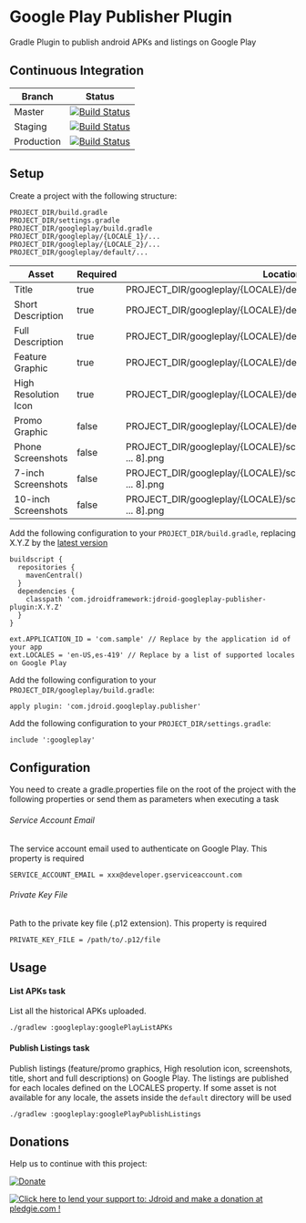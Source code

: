 # Google Play Publisher Plugin
Gradle Plugin to publish android APKs and listings on Google Play

## Continuous Integration
|Branch|Status|
| ------------- | ------------- |
|Master|[![Build Status](https://travis-ci.org/maxirosson/jdroid-googleplay-publisher-plugin.svg?branch=master)](https://travis-ci.org/maxirosson/jdroid-googleplay-publisher-plugin)|
|Staging|[![Build Status](https://api.travis-ci.org/maxirosson/jdroid-googleplay-publisher-plugin.svg?branch=staging)](https://travis-ci.org/maxirosson/jdroid-googleplay-publisher-plugin)|
|Production|[![Build Status](https://api.travis-ci.org/maxirosson/jdroid-googleplay-publisher-plugin.svg?branch=production)](https://travis-ci.org/maxirosson/jdroid-googleplay-publisher-plugin)|

## Setup

Create a project with the following structure:

    PROJECT_DIR/build.gradle
    PROJECT_DIR/settings.gradle
    PROJECT_DIR/googleplay/build.gradle
    PROJECT_DIR/googleplay/{LOCALE_1}/...
    PROJECT_DIR/googleplay/{LOCALE_2}/...
    PROJECT_DIR/googleplay/default/...
    
|Asset                |Required|Location                                                                     |
| ------------------- | ------ | ----------------------------------------------------------------------------|
|Title                |true    |PROJECT_DIR/googleplay/{LOCALE}/details/title.txt                            |
|Short Description    |true    |PROJECT_DIR/googleplay/{LOCALE}/details/shortDescription.txt                 |
|Full Description     |true    |PROJECT_DIR/googleplay/{LOCALE}/details/fullDescription.txt                  |
|Feature Graphic      |true    |PROJECT_DIR/googleplay/{LOCALE}/details/featureGraphic.png                   |
|High Resolution Icon |true    |PROJECT_DIR/googleplay/{LOCALE}/details/highResolutionIcon.png               |
|Promo Graphic        |false   |PROJECT_DIR/googleplay/{LOCALE}/details/promoGraphic.png                     |
|Phone Screenshots    |false   |PROJECT_DIR/googleplay/{LOCALE}/screenshots/phone/screenshot[1 ... 8].png    |
|7-inch Screenshots   |false   |PROJECT_DIR/googleplay/{LOCALE}/screenshots/tablet7/screenshot[1 ... 8].png  |
|10-inch Screenshots  |false   |PROJECT_DIR/googleplay/{LOCALE}/screenshots/tablet10/screenshot[1 ... 8].png |


Add the following configuration to your `PROJECT_DIR/build.gradle`, replacing X.Y.Z by the [latest version](https://github.com/maxirosson/jdroid-java-github/releases/latest)


    buildscript {
      repositories {
        mavenCentral()
      }
      dependencies {
        classpath 'com.jdroidframework:jdroid-googleplay-publisher-plugin:X.Y.Z'
      }
    }
    
    ext.APPLICATION_ID = 'com.sample' // Replace by the application id of your app
    ext.LOCALES = 'en-US,es-419' // Replace by a list of supported locales on Google Play
    
Add the following configuration to your `PROJECT_DIR/googleplay/build.gradle`:

    apply plugin: 'com.jdroid.googleplay.publisher'
    
Add the following configuration to your `PROJECT_DIR/settings.gradle`:
    
    include ':googleplay'

## Configuration

You need to create a gradle.properties file on the root of the project with the following properties or send them as parameters when executing a task

###### Service Account Email

The service account email used to authenticate on Google Play. This property is required

    SERVICE_ACCOUNT_EMAIL = xxx@developer.gserviceaccount.com
    
###### Private Key File

Path to the private key file (.p12 extension). This property is required
    
    PRIVATE_KEY_FILE = /path/to/.p12/file

## Usage

#### List APKs task

List all the historical APKs uploaded.

    ./gradlew :googleplay:googlePlayListAPKs
    
#### Publish Listings task

Publish listings (feature/promo graphics, High resolution icon, screenshots, title, short and full descriptions) on Google Play. The listings are published for each locales defined on the LOCALES property. If some asset is not available for any locale, the assets inside the `default` directory will be used

    ./gradlew :googleplay:googlePlayPublishListings

## Donations
Help us to continue with this project:

[![Donate](https://www.paypalobjects.com/en_US/i/btn/btn_donate_LG.gif)](https://www.paypal.com/cgi-bin/webscr?cmd=_s-xclick&hosted_button_id=2UEBTRTSCYA9L)

<a href='https://pledgie.com/campaigns/30030'><img alt='Click here to lend your support to: Jdroid and make a donation at pledgie.com !' src='https://pledgie.com/campaigns/30030.png?skin_name=chrome' border='0' ></a>

